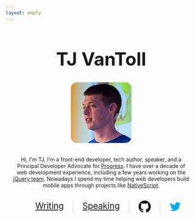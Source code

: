 ```yaml
---
layout: empty
---
```


<style>
  body {
    border: none;
  }
  .container {
    max-width: 800px;
    margin: 20px auto 0;
    text-align: center;
    padding: 0 1rem;
  }
  h1 {
    font-size: 3rem;
  }
  .profile-image {
    border-radius: 10%;
    height: 10rem;
  }
  p {
    max-width: 600px;
    text-align: center;
    margin: 1rem auto 2rem;
  }
  ul {
    display: flex;
    justify-content: center;
    font-size: 1.4rem;
    margin: 0 auto 1.5rem;
    max-width: 600px;
  }
  li {
    list-style: none;
    flex-grow: 1;
    border-right: 1px solid lightgray;
  }
  li:last-child {
    border: none;
  }
  .divider {
    color: lightgray;
  }
  .svg-image {
    height: 2rem;
    width: 2rem;
    vertical-align: middle;
  }
  @media (max-width: 600px) {
    html { font-size: 16px; }
  }
</style>

<div class="container">
  <h1>TJ VanToll</h1>

  <img class="profile-image"
    src="/images/me/headshot-big.jpg"
    alt="Me presenting at TelerikNEXT">

  <p>
    Hi, I'm TJ. I'm a front-end developer, tech author, speaker, and a
    Principal Developer Advocate for <a href="https://www.progress.com">Progress</a>.
    I have over a decade of web development experience, including a few years working
    on the <a href="https://jquery.org/team/">jQuery team</a>. Nowadays I spend my time
    helping web developers build mobile apps through projects like
    <a href="https://www.nativescript.org">NativeScript</a>.
  </p>

  <ul>
    <li>
      <a href="/writing">Writing</a>
    </li>
    <li>
      <a href="/speaking">Speaking</a>
    </li>
    <li>
      <a href="https://github.com/tjvantoll">
        <img class="svg-image" src="/images/icons/github.svg" alt="GitHub" height="40" width="40">
      </a>
    </li>
    <li>
      <a href="https://twitter.com/tjvantoll">
        <img class="svg-image" src="/images/icons/twitter.svg" alt="Twitter" height="40" width="40">
      </a>
    </li>
  </ul>
</div>
